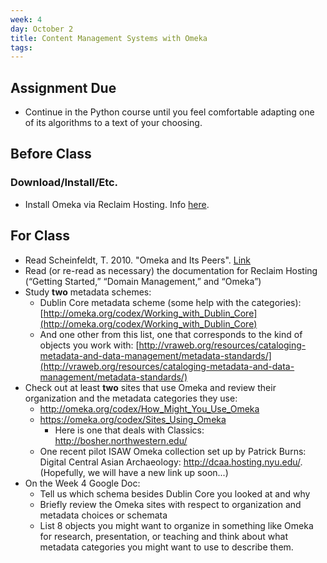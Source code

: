 ```yaml
---
week: 4
day: October 2
title: Content Management Systems with Omeka
tags: 
---
```


## Assignment Due
- Continue in the Python course until you feel comfortable adapting one of its algorithms to a text of your choosing.

## Before Class

### Download/Install/Etc.
- Install Omeka via Reclaim Hosting. Info [here](https://community.reclaimhosting.com/t/installing-omeka-on-reclaim-hosting/193).

## For Class

- Read Scheinfeldt, T. 2010. "Omeka and Its Peers". [Link](http://omeka.org/blog/2010/09/21/omeka-and-peers/)
- Read (or re-read as necessary) the documentation for Reclaim Hosting (“Getting Started,” “Domain Management,” and “Omeka”)
- Study **two** metadata schemes:
    - Dublin Core metadata scheme (some help with the categories): [http://omeka.org/codex/Working_with_Dublin_Core](http://omeka.org/codex/Working_with_Dublin_Core)
    - And one other from this list, one that corresponds to the kind of objects you work with: [http://vraweb.org/resources/cataloging-metadata-and-data-management/metadata-standards/](http://vraweb.org/resources/cataloging-metadata-and-data-management/metadata-standards/)
- Check out at least **two** sites that use Omeka and review their organization and the metadata categories they use: 
    - http://omeka.org/codex/How_Might_You_Use_Omeka
    - https://omeka.org/codex/Sites_Using_Omeka
        - Here is one that deals with Classics: http://bosher.northwestern.edu/
    - One recent pilot ISAW Omeka collection set up by Patrick Burns: Digital Central Asian Archaeology: http://dcaa.hosting.nyu.edu/. (Hopefully, we will have a new link up soon...)
- On the Week 4 Google Doc:	
    - Tell us which schema besides Dublin Core you looked at and why
    - Briefly review the Omeka sites with respect to organization and metadata choices or schemata
    - List 8 objects you might want to organize in something like Omeka for research, presentation, or teaching and think about what metadata categories you might want to use to describe them.
